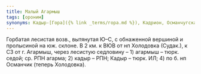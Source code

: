 ```yaml
---
title: Малый Агармыш
tags: [ороним]
synonyms: Кадыр-[Гора]({% link _terms/гора.md %}), Кадрион, Османчугская [Гора]({% link _terms/гора.md %})
---
```


Горбатая лесистая возв., вытянутая Ю–С, с обнаженной вершиной и пролысиной на
юж. склоне. В 2 км. к ВЮВ от нп Холодовка (Судак.), к СЗ от г. Агармыш, через
лесистую седловину – 1) агармыш – тюрк. седой; ср. РПН агарма; 2) кадыр – РПН;
Кадыр – тюрк. ИЛ; 4) по б. нп Османчик (теперь Холодовка).
